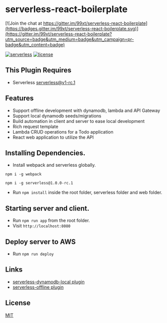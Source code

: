 serverless-react-boilerplate
============================

[![Join the chat at https://gitter.im/99xt/serverless-react-boilerplate](https://badges.gitter.im/99xt/serverless-react-boilerplate.svg)](https://gitter.im/99xt/serverless-react-boilerplate?utm_source=badge&utm_medium=badge&utm_campaign=pr-badge&utm_content=badge)

[![serverless](http://public.serverless.com/badges/v3.svg)](http://www.serverless.com)
[![license](https://img.shields.io/npm/l/serverless-dynamodb-local.svg)](https://www.npmjs.com/package/serverless-dynamodb-local)

## This Plugin Requires
* Serverless serverless@v1-rc.1

## Features
* Support offline development with dynamodb, lambda and API Gateway
* Support local dynamodb seeds/migrations
* Build automation in client and server to ease local development
* Rich request template
* Lambda CRUD operations for a Todo application
* React web application to utilize the API

## Installing Dependencies.
* Install webpack and serverless globally.
 ```
 npm i -g webpack
 
 npm i -g serverless@1.0.0-rc.1
 ```
* Run `npm install` inside the root folder, serverless folder and web folder.

## Starting server and client.

* Run `npm run app` from the root folder.
* Visit `http://localhost:8080`

## Deploy server to AWS

* Run `npm run deploy`


## Links
* [serverless-dynamodb-local plugin](https://github.com/99xt/serverless-dynamodb-local)
* [serverless-offline plugin](https://github.com/dherault/serverless-offline)


## License
  [MIT](LICENSE)
